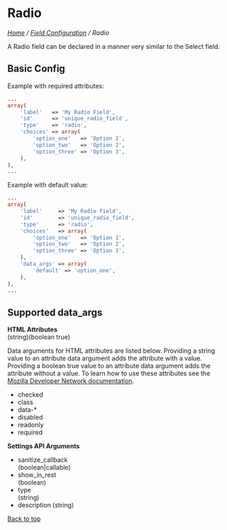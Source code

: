 # Radio

*[Home](../../README.md) / [Field Configuration](../field-configuration.md) / Radio*

A Radio field can be declared in a manner very similar to the Select field.

## Basic Config

Example with required attributes:

```php
...
array(
	'label'   => 'My Radio Field',
	'id'      => 'unique_radio_field',
	'type'    => 'radio',
	'choices' => array(
		'option_one'   => 'Option 1',
		'option_two'   => 'Option 2',
		'option_three' => 'Option 3',
	),
),
...
```

Example with default value:

```php
...
array(
	'label'     => 'My Radio Field',
	'id'        => 'unique_radio_field',
	'type'      => 'radio',
	'choices'   => array(
		'option_one'   => 'Option 1',
		'option_two'   => 'Option 2',
		'option_three' => 'Option 3',
	),
	'data_args' => array(
		'default' => 'option_one',
	),
),
...
```

## Supported data_args

**HTML Attributes**  
(string)(boolean true)

Data arguments for HTML attributes are listed below. Providing a string value to an attribute data argument adds the attribute with a value. Providing a boolean true value to an attribute data argument adds the attribute without a value. To learn how to use these attributes see the [Mozilla Developer Network documentation](https://developer.mozilla.org/en-US/docs/Web/HTML/Element/input/radio).

* checked
* class
* data-*
* disabled
* readonly
* required

**Settings API Arguments**

* sanitize_callback  
  (boolean|callable)
* show_in_rest  
  (boolean)
* type  
  (string)
* description
  (string)

[Back to top](#radio)
